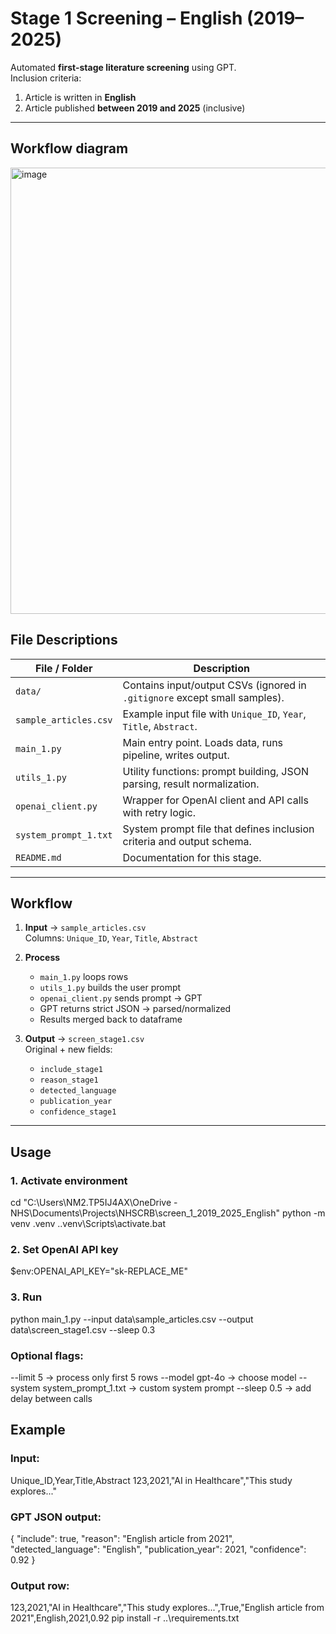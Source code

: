 # Stage 1 Screening – English (2019–2025)

Automated **first-stage literature screening** using GPT.  
Inclusion criteria:  
1. Article is written in **English**  
2. Article published **between 2019 and 2025** (inclusive)

---

## Workflow diagram
<img width="1731" height="714" alt="image" src="https://github.com/user-attachments/assets/0ac08b56-3654-4338-9c59-bd5d95912e23" />


## File Descriptions

| File / Folder        | Description                                                                 |
|----------------------|-----------------------------------------------------------------------------|
| `data/`              | Contains input/output CSVs (ignored in `.gitignore` except small samples). |
| `sample_articles.csv`| Example input file with `Unique_ID`, `Year`, `Title`, `Abstract`.           |
| `main_1.py`          | Main entry point. Loads data, runs pipeline, writes output.                 |
| `utils_1.py`         | Utility functions: prompt building, JSON parsing, result normalization.     |
| `openai_client.py`   | Wrapper for OpenAI client and API calls with retry logic.                   |
| `system_prompt_1.txt`| System prompt file that defines inclusion criteria and output schema.        |
| `README.md`          | Documentation for this stage.                                               |

---

## Workflow

1. **Input** → `sample_articles.csv`  
   Columns: `Unique_ID`, `Year`, `Title`, `Abstract`

2. **Process**  
   - `main_1.py` loops rows  
   - `utils_1.py` builds the user prompt  
   - `openai_client.py` sends prompt → GPT  
   - GPT returns strict JSON → parsed/normalized  
   - Results merged back to dataframe

3. **Output** → `screen_stage1.csv`  
   Original + new fields:
   - `include_stage1`
   - `reason_stage1`
   - `detected_language`
   - `publication_year`
   - `confidence_stage1`

---

## Usage

### 1. Activate environment
cd "C:\Users\NM2.TP5IJ4AX\OneDrive - NHS\Documents\Projects\NHSCRB\screen_1_2019_2025_English"
python -m venv .venv
.\.venv\Scripts\activate.bat
### 2. Set OpenAI API key
$env:OPENAI_API_KEY="sk-REPLACE_ME"
### 3. Run
python main_1.py --input data\sample_articles.csv --output data\screen_stage1.csv --sleep 0.3

### Optional flags:
--limit 5 → process only first 5 rows
--model gpt-4o → choose model
--system system_prompt_1.txt → custom system prompt
--sleep 0.5 → add delay between calls

## Example

### Input:
Unique_ID,Year,Title,Abstract
123,2021,"AI in Healthcare","This study explores..."

### GPT JSON output:
{
  "include": true,
  "reason": "English article from 2021",
  "detected_language": "English",
  "publication_year": 2021,
  "confidence": 0.92
}

### Output row:
123,2021,"AI in Healthcare","This study explores...",True,"English article from 2021",English,2021,0.92
pip install -r ..\requirements.txt
